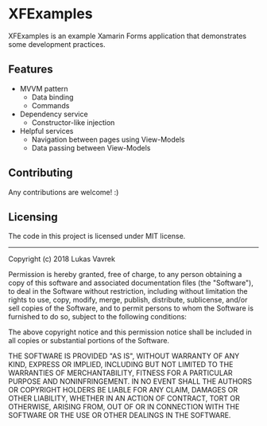 # XFExamples

XFExamples is an example Xamarin Forms application that demonstrates some development practices.

## Features

* MVVM pattern
  * Data binding
  * Commands
* Dependency service
  * Constructor-like injection
* Helpful services
  * Navigation between pages using View-Models
  * Data passing between View-Models

## Contributing

Any contributions are welcome! :)

## Licensing

The code in this project is licensed under MIT license.

---

Copyright (c) 2018 Lukas Vavrek

Permission is hereby granted, free of charge, to any person obtaining a copy
of this software and associated documentation files (the "Software"), to deal
in the Software without restriction, including without limitation the rights
to use, copy, modify, merge, publish, distribute, sublicense, and/or sell
copies of the Software, and to permit persons to whom the Software is
furnished to do so, subject to the following conditions:

The above copyright notice and this permission notice shall be included in all
copies or substantial portions of the Software.

THE SOFTWARE IS PROVIDED "AS IS", WITHOUT WARRANTY OF ANY KIND, EXPRESS OR
IMPLIED, INCLUDING BUT NOT LIMITED TO THE WARRANTIES OF MERCHANTABILITY,
FITNESS FOR A PARTICULAR PURPOSE AND NONINFRINGEMENT. IN NO EVENT SHALL THE
AUTHORS OR COPYRIGHT HOLDERS BE LIABLE FOR ANY CLAIM, DAMAGES OR OTHER
LIABILITY, WHETHER IN AN ACTION OF CONTRACT, TORT OR OTHERWISE, ARISING FROM,
OUT OF OR IN CONNECTION WITH THE SOFTWARE OR THE USE OR OTHER DEALINGS IN THE
SOFTWARE.

